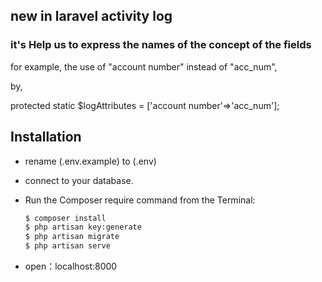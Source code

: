 ## new in laravel activity log

### it's Help us to express the names of the concept of the fields

for example, the use of "account number" instead of "acc_num",

by,

protected static $logAttributes = ['account number'=>'acc_num'];


## Installation

* rename (.env.example) to (.env)

* connect to your database.

* Run the Composer require command from the Terminal:
	```sh
    $ composer install
    $ php artisan key:generate
    $ php artisan migrate
	$ php artisan serve
	```
* open：localhost:8000

